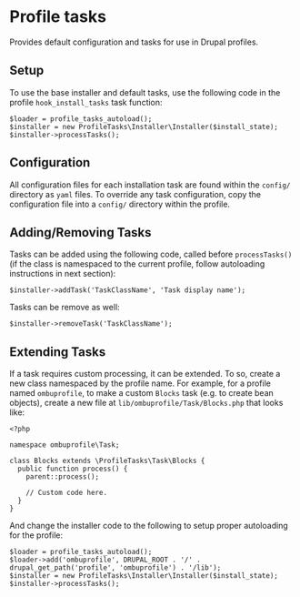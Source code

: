 Profile tasks
============

Provides default configuration and tasks for use in Drupal profiles.

Setup
-----

To use the base installer and default tasks, use the following code in the
profile `hook_install_tasks` task function:

    $loader = profile_tasks_autoload();
    $installer = new ProfileTasks\Installer\Installer($install_state);
    $installer->processTasks();

Configuration
-------------

All configuration files for each installation task are found within the
`config/` directory as `yaml` files. To override any task configuration, copy
the configuration file into a `config/` directory within the profile.

Adding/Removing Tasks
---------------------

Tasks can be added using the following code, called before `processTasks()` (if
the class is namespaced to the current profile, follow autoloading instructions
in next section):

    $installer->addTask('TaskClassName', 'Task display name');

Tasks can be remove as well:

    $installer->removeTask('TaskClassName');

Extending Tasks
---------------

If a task requires custom processing, it can be extended. To so, create a new
class namespaced by the profile name. For example, for a profile named
`ombuprofile`, to make a custom `Blocks` task (e.g. to create bean objects),
create a new file at `lib/ombuprofile/Task/Blocks.php` that looks like:

    <?php

    namespace ombuprofile\Task;

    class Blocks extends \ProfileTasks\Task\Blocks {
      public function process() {
        parent::process();

        // Custom code here.
      }
    }

And change the installer code to the following to setup proper autoloading for
the profile:

    $loader = profile_tasks_autoload();
    $loader->add('ombuprofile', DRUPAL_ROOT . '/' . drupal_get_path('profile', 'ombuprofile') . '/lib');
    $installer = new ProfileTasks\Installer\Installer($install_state);
    $installer->processTasks();
